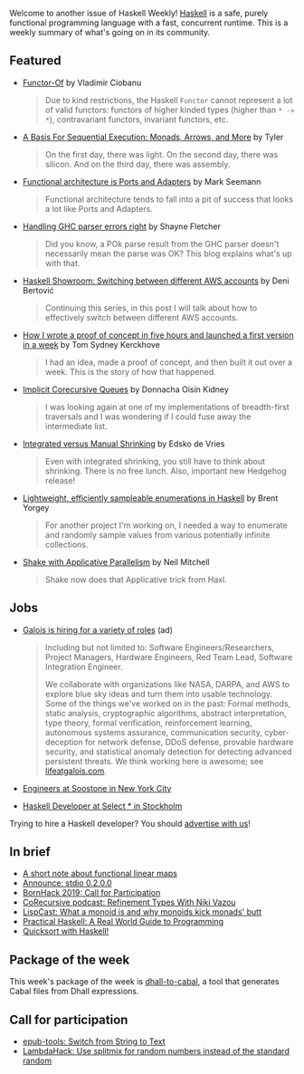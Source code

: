 Welcome to another issue of Haskell Weekly!
[Haskell](https://www.haskell.org) is a safe, purely functional programming language with a fast, concurrent runtime.
This is a weekly summary of what's going on in its community.

## Featured

-   [Functor-Of](https://cvlad.info/functor-of/) by Vladimir Ciobanu

    > Due to kind restrictions, the Haskell `Functor` cannot represent a lot of valid functors: functors of higher kinded types (higher than `* -> *`), contravariant functors, invariant functors, etc.

-   [A Basis For Sequential Execution: Monads, Arrows, and More](https://aearnus.github.io/2019/05/10/a-basis-for-sequential-execution-monads-arrows-and-more) by Tyler

    > On the first day, there was light. On the second day, there was silicon. And on the third day, there was assembly.

-   [Functional architecture is Ports and Adapters](https://blog.ploeh.dk/2016/03/18/functional-architecture-is-ports-and-adapters/) by Mark Seemann

    > Functional architecture tends to fall into a pit of success that looks a lot like Ports and Adapters.

-   [Handling GHC parser errors right](https://blog.shaynefletcher.org/2019/05/handling-ghc-parser-errors-right.html) by Shayne Fletcher

    > Did you know, a POk parse result from the GHC parser doesn't necessarily mean the parse was OK? This blog explains what's up with that.

-   [Haskell Showroom: Switching between different AWS accounts](https://denibertovic.com/posts/switching-between-different-aws-accounts/) by Deni Bertović

    > Continuing this series, in this post I will talk about how to effectively switch between different AWS accounts.

-   [How I wrote a proof of concept in five hours and launched a first version in a week](https://cs-syd.eu/posts/2019-05-14-how-i-wrote-a-proof-of-concept-in-five-hours-and-launched-a-first-version-in-a-week) by Tom Sydney Kerckhove

    > I had an idea, made a proof of concept, and then built it out over a week. This is the story of how that happened.

-   [Implicit Corecursive Queues](https://doisinkidney.com/posts/2019-05-14-corecursive-implicit-queues.html) by Donnacha Oisín Kidney

    > I was looking again at one of my implementations of breadth-first traversals and I was wondering if I could fuse away the intermediate list.

-   [Integrated versus Manual Shrinking](https://www.well-typed.com/blog/2019/05/integrated-shrinking/) by Edsko de Vries

    > Even with integrated shrinking, you still have to think about shrinking. There is no free lunch. Also, important new Hedgehog release!

-   [Lightweight, efficiently sampleable enumerations in Haskell](https://byorgey.wordpress.com/2019/05/14/lightweight-efficiently-sampleable-enumerations-in-haskell/) by Brent Yorgey

    > For another project I'm working on, I needed a way to enumerate and randomly sample values from various potentially infinite collections.

-   [Shake with Applicative Parallelism](https://neilmitchell.blogspot.com/2019/05/shake-with-applicative-parallelism.html) by Neil Mitchell

    > Shake now does that Applicative trick from Haxl.

## Jobs

-   [Galois is hiring for a variety of roles](https://galois.com/careers/) (ad)

    > Including but not limited to: Software Engineers/Researchers, Project Managers, Hardware Engineers, Red Team Lead, Software Integration Engineer.
    >
    > We collaborate with organizations like NASA, DARPA, and AWS to explore blue sky ideas and turn them into usable technology. Some of the things we've worked on in the past: Formal methods, static analysis, cryptographic algorithms, abstract interpretation, type theory, formal verification, reinforcement learning, autonomous systems assurance, communication security, cyber-deception for network defense, DDoS defense, provable hardware security, and statistical anomaly detection for detecting advanced persistent threats. We think working here is awesome; see [lifeatgalois.com](https://lifeatgalois.com).

-   [Engineers at Soostone in New York City](https://twitter.com/ozataman/status/1128393937981513730)

-   [Haskell Developer at Select \* in Stockholm](https://np.reddit.com/r/haskell/comments/bofwjy/select_is_hiring_haskell_developer_remote_or/)

Trying to hire a Haskell developer?
You should [advertise with us](https://haskellweekly.news/advertising.html)!

## In brief

-   [A short note about functional linear maps](http://blog.ezyang.com/2019/05/a-short-note-about-functional-linear-maps/)
-   [Announce: stdio 0.2.0.0](https://np.reddit.com/r/haskell/comments/bowpku/ann_stdio0200/)
-   [BornHack 2019: Call for Participation](https://bornhack.dk/bornhack-2019/program/call-for-participation/)
-   [CoRecursive podcast: Refinement Types With Niki Vazou](https://corecursive.libsyn.com/refinement-types-with-niki-vazou)
-   [LispCast: What a monoid is and why monoids kick monads' butt](https://lispcast.com/what-a-monoid-is-and-why-monoids-kick-monads-butt/)
-   [Practical Haskell: A Real World Guide to Programming](https://www.apress.com/gp/book/9781484244791)
-   [Quicksort with Haskell!](https://mmhaskell.com/blog/2019/5/13/quicksort-with-haskell)

## Package of the week

This week's package of the week is [dhall-to-cabal](https://github.com/dhall-lang/dhall-to-cabal/tree/c629de445ccce719940853ceff91f655c40871ca), a tool that generates Cabal files from Dhall expressions.

## Call for participation

-   [epub-tools: Switch from String to Text](https://github.com/dino-/epub-tools/issues/11)
-   [LambdaHack: Use splitmix for random numbers instead of the standard random](https://github.com/LambdaHack/LambdaHack/issues/170)
